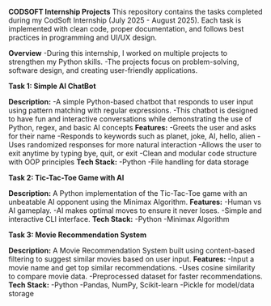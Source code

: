 **CODSOFT Internship Projects**
This repository contains the tasks completed during my CodSoft Internship (July 2025 - August 2025).
Each task is implemented with clean code, proper documentation, and follows best practices in programming and UI/UX design.

**Overview**
-During this internship, I worked on multiple projects to strengthen my Python skills.
-The projects focus on problem-solving, software design, and creating user-friendly applications.


**Task 1: Simple AI ChatBot**

**Description:**
-A simple Python-based chatbot that responds to user input using pattern matching with regular expressions.
-This chatbot is designed to have fun and interactive conversations while demonstrating the use of Python, regex, and basic AI concepts
**Features:**
-Greets the user and asks for their name
-Responds to keywords such as planet, joke, AI, hello, alien
-Uses randomized responses for more natural interaction
-Allows the user to exit anytime by typing bye, quit, or exit
-Clean and modular code structure with OOP principles
**Tech Stack:**
-Python
-File handling for data storage



**Task 2: Tic-Tac-Toe Game with AI**

**Description:**
A Python implementation of the Tic-Tac-Toe game with an unbeatable AI opponent using the Minimax Algorithm.
**Features:**
-Human vs AI gameplay.
-AI makes optimal moves to ensure it never loses.
-Simple and interactive CLI interface.
**Tech Stack:**
-Python
-Minimax Algorithm



**Task 3: Movie Recommendation System**

**Description:**
A Movie Recommendation System built using content-based filtering to suggest similar movies based on user input.
**Features:**
-Input a movie name and get top similar recommendations.
-Uses cosine similarity to compare movie data.
-Preprocessed dataset for faster recommendations.
**Tech Stack:**
-Python
-Pandas, NumPy, Scikit-learn
-Pickle for model/data storage

